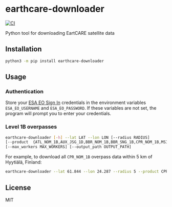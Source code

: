 # earthcare-downloader

[![CI](https://github.com/actris-cloudnet/earthcare-downloader/actions/workflows/test.yml/badge.svg)](https://github.com/actris-cloudnet/earthcare-downloader/actions/workflows/test.yml)

Python tool for downloading EartCARE satellite data

## Installation

```bash
python3 -m pip install earthcare-downloader
```

## Usage

### Authentication

Store your [ESA EO Sign In](https://eoiam-idp.eo.esa.int/) credentials in the environment variables `ESA_EO_USERNAME` and `ESA_EO_PASSWORD`.
If these variables are not set, the program will prompt you to enter your credentials.

### Level 1B overpasses

```bash
earthcare-downloader [-h] --lat LAT --lon LON [--radius RADIUS]
[--product  {ATL_NOM_1B,AUX_JSG_1D,BBR_NOM_1B,BBR_SNG_1B,CPR_NOM_1B,MSI_NOM_1B MSI_RGR_1C}]
[--max_workers MAX_WORKERS] [--output_path OUTPUT_PATH]
```

For example, to download all `CPR_NOM_1B` overpass data within 5 km of Hyytiälä, Finland:

```bash
earthcare-downloader --lat 61.844 --lon 24.287 --radius 5 --product CPR_NOM_1B
```

## License

MIT
